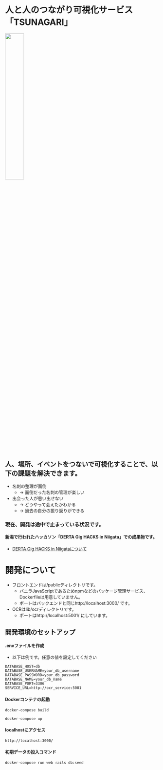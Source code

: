 # 人と人のつながり可視化サービス「TSUNAGARI」

<img src="https://github.com/user-attachments/assets/821a4098-ce0d-4ee2-9801-77d03af95aa6" width="35%">

## 人、場所、イベントをつないで可視化することで、以下の課題を解決できます。
* 名刺の整理が面倒
  * → 面倒だった名刺の管理が楽しい
* 出会った人が思い出せない
  * → どうやって会えたかわかる
  * → 過去の自分の振り返りができる

### 現在、開発は途中で止まっている状況です。
#### 新潟で行われたハッカソン「DERTA Gig HACKS in Niigata」での成果物です。
* [DERTA Gig HACKS in Niigataについて](https://derta.notion.site/DERTA-Gig-HACKS-in-Niigata-1315f95e18204c18bb891e22bb5e053b)


# 開発について
* フロントエンドは/publicディレクトリです。
  * バニラJavaScriptであるためnpmなどのパッケージ管理サービス、Dockerfileは用意していません。
  * ポートはバックエンドと同じhttp://localhost:3000/ です。
* OCRはlib/ocrディレクトリです。
  * ポートはhttp://localhost:5001/ にしています。

## 開発環境のセットアップ

#### .envファイルを作成
* 以下は例です。任意の値を設定してください
```env
DATABASE_HOST=db
DATABASE_USERNAME=your_db_username
DATABASE_PASSWORD=your_db_password
DATABASE_NAME=your_db_name
DATABASE_PORT=3306
SERVICE_URL=http://ocr_service:5001
```

#### Dockerコンテナの起動
```
docker-compose build
```

```
docker-compose up
```

#### localhostにアクセス
```
http://localhost:3000/
```

#### 初期データの投入コマンド
```
docker-compose run web rails db:seed
```

